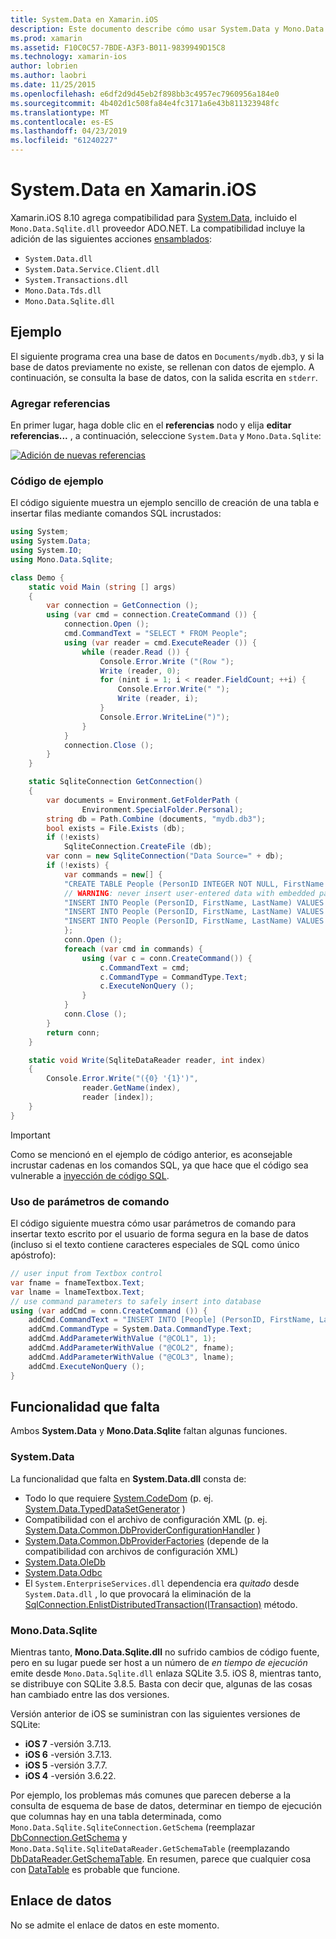 ```yaml
---
title: System.Data en Xamarin.iOS
description: Este documento describe cómo usar System.Data y Mono.Data.Sqlite.dll para tener acceso a datos de SQLite en una aplicación de Xamarin.iOS.
ms.prod: xamarin
ms.assetid: F10C0C57-7BDE-A3F3-B011-9839949D15C8
ms.technology: xamarin-ios
author: lobrien
ms.author: laobri
ms.date: 11/25/2015
ms.openlocfilehash: e6df2d9d45eb2f898bb3c4957ec7960956a184e0
ms.sourcegitcommit: 4b402d1c508fa84e4fc3171a6e43b811323948fc
ms.translationtype: MT
ms.contentlocale: es-ES
ms.lasthandoff: 04/23/2019
ms.locfileid: "61240227"
---
```

# <a name="systemdata-in-xamarinios"></a>System.Data en Xamarin.iOS

Xamarin.iOS 8.10 agrega compatibilidad para [System.Data](xref:System.Data), incluido el `Mono.Data.Sqlite.dll` proveedor ADO.NET. La compatibilidad incluye la adición de las siguientes acciones [ensamblados](~/cross-platform/internals/available-assemblies.md):

-  `System.Data.dll`
-  `System.Data.Service.Client.dll`
-  `System.Transactions.dll`
-  `Mono.Data.Tds.dll`
-  `Mono.Data.Sqlite.dll`

<a name="Example" />

## <a name="example"></a>Ejemplo

El siguiente programa crea una base de datos en `Documents/mydb.db3`, y si la base de datos previamente no existe, se rellenan con datos de ejemplo. A continuación, se consulta la base de datos, con la salida escrita en `stderr`.

### <a name="add-references"></a>Agregar referencias

En primer lugar, haga doble clic en el **referencias** nodo y elija **editar referencias...**  , a continuación, seleccione `System.Data` y `Mono.Data.Sqlite`:

[![](system.data-images/edit-references-sml.png "Adición de nuevas referencias")](system.data-images/edit-references.png#lightbox)

### <a name="sample-code"></a>Código de ejemplo

El código siguiente muestra un ejemplo sencillo de creación de una tabla e insertar filas mediante comandos SQL incrustados:

```csharp
using System;
using System.Data;
using System.IO;
using Mono.Data.Sqlite;

class Demo {
    static void Main (string [] args)
    {
        var connection = GetConnection ();
        using (var cmd = connection.CreateCommand ()) {
            connection.Open ();
            cmd.CommandText = "SELECT * FROM People";
            using (var reader = cmd.ExecuteReader ()) {
                while (reader.Read ()) {
                    Console.Error.Write ("(Row ");
                    Write (reader, 0);
                    for (nint i = 1; i < reader.FieldCount; ++i) {
                        Console.Error.Write(" ");
                        Write (reader, i);
                    }
                    Console.Error.WriteLine(")");
                }
            }
            connection.Close ();
        }
    }

    static SqliteConnection GetConnection()
    {
        var documents = Environment.GetFolderPath (
                Environment.SpecialFolder.Personal);
        string db = Path.Combine (documents, "mydb.db3");
        bool exists = File.Exists (db);
        if (!exists)
            SqliteConnection.CreateFile (db);
        var conn = new SqliteConnection("Data Source=" + db);
        if (!exists) {
            var commands = new[] {
            "CREATE TABLE People (PersonID INTEGER NOT NULL, FirstName ntext, LastName ntext)",
            // WARNING: never insert user-entered data with embedded parameter values
            "INSERT INTO People (PersonID, FirstName, LastName) VALUES (1, 'First', 'Last')",
            "INSERT INTO People (PersonID, FirstName, LastName) VALUES (2, 'Dewey', 'Cheatem')",
            "INSERT INTO People (PersonID, FirstName, LastName) VALUES (3, 'And', 'How')",
            };
            conn.Open ();
            foreach (var cmd in commands) {
                using (var c = conn.CreateCommand()) {
                    c.CommandText = cmd;
                    c.CommandType = CommandType.Text;
                    c.ExecuteNonQuery ();
                }
            }
            conn.Close ();
        }
        return conn;
    }

    static void Write(SqliteDataReader reader, int index)
    {
        Console.Error.Write("({0} '{1}')",
                reader.GetName(index),
                reader [index]);
    }
}
```

> [!IMPORTANT]
> Como se mencionó en el ejemplo de código anterior, es aconsejable incrustar cadenas en los comandos SQL, ya que hace que el código sea vulnerable a [inyección de código SQL](https://en.wikipedia.org/wiki/SQL_injection).


### <a name="using-command-parameters"></a>Uso de parámetros de comando

El código siguiente muestra cómo usar parámetros de comando para insertar texto escrito por el usuario de forma segura en la base de datos (incluso si el texto contiene caracteres especiales de SQL como único apóstrofo):

```csharp
// user input from Textbox control
var fname = fnameTextbox.Text;
var lname = lnameTextbox.Text;
// use command parameters to safely insert into database
using (var addCmd = conn.CreateCommand ()) {
    addCmd.CommandText = "INSERT INTO [People] (PersonID, FirstName, LastName) VALUES (@COL1, @COL2, @COL3)";
    addCmd.CommandType = System.Data.CommandType.Text;
    addCmd.AddParameterWithValue ("@COL1", 1);
    addCmd.AddParameterWithValue ("@COL2", fname);
    addCmd.AddParameterWithValue ("@COL3", lname);
    addCmd.ExecuteNonQuery ();
}
```

<a name="Missing_Functionality" />

## <a name="missing-functionality"></a>Funcionalidad que falta

Ambos **System.Data** y **Mono.Data.Sqlite** faltan algunas funciones.

<a name="System.Data" />

### <a name="systemdata"></a>System.Data

La funcionalidad que falta en **System.Data.dll** consta de:

-  Todo lo que requiere [System.CodeDom](xref:System.CodeDom) (p. ej.  [System.Data.TypedDataSetGenerator](xref:System.Data.TypedDataSetGenerator) )
-  Compatibilidad con el archivo de configuración XML (p. ej.  [System.Data.Common.DbProviderConfigurationHandler](xref:System.Data.Common.DbProviderConfigurationHandler) )
-   [System.Data.Common.DbProviderFactories](xref:System.Data.Common.DbProviderFactories) (depende de la compatibilidad con archivos de configuración XML)
-   [System.Data.OleDb](xref:System.Data.OleDb)
-   [System.Data.Odbc](xref:System.Data.Odbc)
-  El `System.EnterpriseServices.dll` dependencia era *quitado* desde `System.Data.dll` , lo que provocará la eliminación de la [SqlConnection.EnlistDistributedTransaction(ITransaction)](xref:System.Data.SqlClient.SqlConnection.EnlistDistributedTransaction*) método.


<a name="Mono.Data.Sqlite" />

### <a name="monodatasqlite"></a>Mono.Data.Sqlite

Mientras tanto, **Mono.Data.Sqlite.dll** no sufrido cambios de código fuente, pero en su lugar puede ser host a un número de *en tiempo de ejecución* emite desde `Mono.Data.Sqlite.dll` enlaza SQLite 3.5. iOS 8, mientras tanto, se distribuye con SQLite 3.8.5. Basta con decir que, algunas de las cosas han cambiado entre las dos versiones.

Versión anterior de iOS se suministran con las siguientes versiones de SQLite:

- **iOS 7** -versión 3.7.13.
- **iOS 6** -versión 3.7.13.
- **iOS 5** -versión 3.7.7.
- **iOS 4** -versión 3.6.22.

Por ejemplo, los problemas más comunes que parecen deberse a la consulta de esquema de base de datos, determinar en tiempo de ejecución que columnas hay en una tabla determinada, como `Mono.Data.Sqlite.SqliteConnection.GetSchema` (reemplazar [DbConnection.GetSchema](xref:System.Data.Common.DbConnection.GetSchema) y `Mono.Data.Sqlite.SqliteDataReader.GetSchemaTable` (reemplazando [DbDataReader.GetSchemaTable](xref:System.Data.Common.DbDataReader.GetSchemaTable). En resumen, parece que cualquier cosa con [DataTable](xref:System.Data.DataTable) es probable que funcione.

<a name="Data_Binding" />

## <a name="data-binding"></a>Enlace de datos

No se admite el enlace de datos en este momento.

